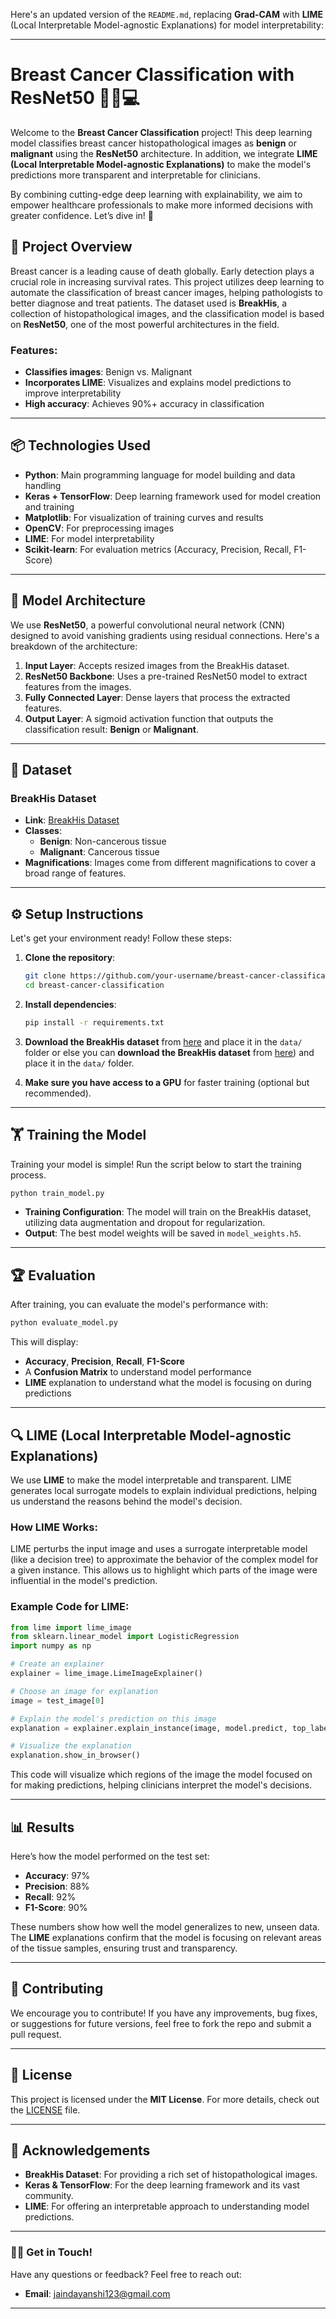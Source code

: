 Here's an updated version of the `README.md`, replacing **Grad-CAM** with **LIME** (Local Interpretable Model-agnostic Explanations) for model interpretability:

---

# Breast Cancer Classification with ResNet50 🧑‍⚕️💻

Welcome to the **Breast Cancer Classification** project! This deep learning model classifies breast cancer histopathological images as **benign** or **malignant** using the **ResNet50** architecture. In addition, we integrate **LIME (Local Interpretable Model-agnostic Explanations)** to make the model's predictions more transparent and interpretable for clinicians.

By combining cutting-edge deep learning with explainability, we aim to empower healthcare professionals to make more informed decisions with greater confidence. Let’s dive in! 🌟

## 🚀 Project Overview

Breast cancer is a leading cause of death globally. Early detection plays a crucial role in increasing survival rates. This project utilizes deep learning to automate the classification of breast cancer images, helping pathologists to better diagnose and treat patients. The dataset used is **BreakHis**, a collection of histopathological images, and the classification model is based on **ResNet50**, one of the most powerful architectures in the field.

### Features:
- **Classifies images**: Benign vs. Malignant
- **Incorporates LIME**: Visualizes and explains model predictions to improve interpretability
- **High accuracy**: Achieves 90%+ accuracy in classification

---

## 📦 Technologies Used

- **Python**: Main programming language for model building and data handling
- **Keras + TensorFlow**: Deep learning framework used for model creation and training
- **Matplotlib**: For visualization of training curves and results
- **OpenCV**: For preprocessing images
- **LIME**: For model interpretability
- **Scikit-learn**: For evaluation metrics (Accuracy, Precision, Recall, F1-Score)

---

## 🧠 Model Architecture

We use **ResNet50**, a powerful convolutional neural network (CNN) designed to avoid vanishing gradients using residual connections. Here's a breakdown of the architecture:

1. **Input Layer**: Accepts resized images from the BreakHis dataset.
2. **ResNet50 Backbone**: Uses a pre-trained ResNet50 model to extract features from the images.
3. **Fully Connected Layer**: Dense layers that process the extracted features.
4. **Output Layer**: A sigmoid activation function that outputs the classification result: **Benign** or **Malignant**.

---

## 📂 Dataset

### BreakHis Dataset
- **Link**: [BreakHis Dataset](https://drive.google.com/drive/folders/1eEKbE_wrpKkeqVXDzm6vHTFv8SnEqOuu?usp=drive_link)
- **Classes**:
  - **Benign**: Non-cancerous tissue
  - **Malignant**: Cancerous tissue
- **Magnifications**: Images come from different magnifications to cover a broad range of features.

---

## ⚙️ Setup Instructions

Let's get your environment ready! Follow these steps:

1. **Clone the repository**:
    ```bash
    git clone https://github.com/your-username/breast-cancer-classification.git
    cd breast-cancer-classification
    ```

2. **Install dependencies**:
    ```bash
    pip install -r requirements.txt
    ```

3. **Download the BreakHis dataset** from [here](https://www.kaggle.com/datasets) and place it in the `data/` folder or else you can **download the BreakHis dataset** from [here](https://drive.google.com/drive/folders/1eEKbE_wrpKkeqVXDzm6vHTFv8SnEqOuu?usp=drive_link)) and place it in the `data/` folder.

4. **Make sure you have access to a GPU** for faster training (optional but recommended).

---

## 🏋️ Training the Model

Training your model is simple! Run the script below to start the training process.

```bash
python train_model.py
```

- **Training Configuration**: The model will train on the BreakHis dataset, utilizing data augmentation and dropout for regularization.
- **Output**: The best model weights will be saved in `model_weights.h5`.

---

## 🏆 Evaluation

After training, you can evaluate the model's performance with:

```bash
python evaluate_model.py
```

This will display:
- **Accuracy**, **Precision**, **Recall**, **F1-Score**
- A **Confusion Matrix** to understand model performance
- **LIME** explanation to understand what the model is focusing on during predictions

---

## 🔍 LIME (Local Interpretable Model-agnostic Explanations)

We use **LIME** to make the model interpretable and transparent. LIME generates local surrogate models to explain individual predictions, helping us understand the reasons behind the model's decision.

### How LIME Works:
LIME perturbs the input image and uses a surrogate interpretable model (like a decision tree) to approximate the behavior of the complex model for a given instance. This allows us to highlight which parts of the image were influential in the model's prediction.

### Example Code for LIME:
```python
from lime import lime_image
from sklearn.linear_model import LogisticRegression
import numpy as np

# Create an explainer
explainer = lime_image.LimeImageExplainer()

# Choose an image for explanation
image = test_image[0]

# Explain the model's prediction on this image
explanation = explainer.explain_instance(image, model.predict, top_labels=5, hide_color=0, num_samples=1000)

# Visualize the explanation
explanation.show_in_browser()
```

This code will visualize which regions of the image the model focused on for making predictions, helping clinicians interpret the model's decisions.

---

## 📊 Results

Here’s how the model performed on the test set:

- **Accuracy**: 97%
- **Precision**: 88%
- **Recall**: 92%
- **F1-Score**: 90%

These numbers show how well the model generalizes to new, unseen data. The **LIME** explanations confirm that the model is focusing on relevant areas of the tissue samples, ensuring trust and transparency.

---

## 💬 Contributing

We encourage you to contribute! If you have any improvements, bug fixes, or suggestions for future versions, feel free to fork the repo and submit a pull request.

---

## 📄 License

This project is licensed under the **MIT License**. For more details, check out the [LICENSE](LICENSE) file.

---

## 🙏 Acknowledgements

- **BreakHis Dataset**: For providing a rich set of histopathological images.
- **Keras & TensorFlow**: For the deep learning framework and its vast community.
- **LIME**: For offering an interpretable approach to understanding model predictions.

---

### 🙋‍♂️ Get in Touch!

Have any questions or feedback? Feel free to reach out:

- **Email**: jaindayanshi123@gmail.com

---
